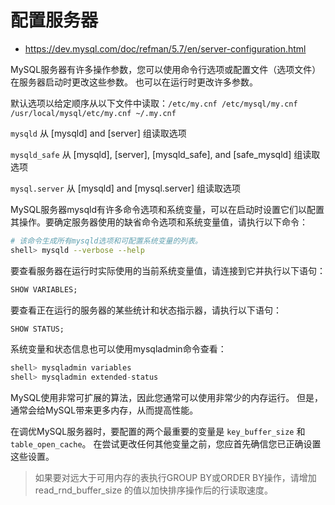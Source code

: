 # 配置服务器

* https://dev.mysql.com/doc/refman/5.7/en/server-configuration.html

MySQL服务器有许多操作参数，您可以使用命令行选项或配置文件（选项文件）在服务器启动时更改这些参数。 也可以在运行时更改许多参数。

默认选项以给定顺序从以下文件中读取：`/etc/my.cnf /etc/mysql/my.cnf /usr/local/mysql/etc/my.cnf ~/.my.cnf`

`mysqld` 从 [mysqld] and [server] 组读取选项 

`mysqld_safe` 从 [mysqld], [server], [mysqld_safe], and [safe_mysqld] 组读取选项 

`mysql.server` 从 [mysqld] and [mysql.server] 组读取选项


MySQL服务器mysqld有许多命令选项和系统变量，可以在启动时设置它们以配置其操作。要确定服务器使用的缺省命令选项和系统变量值，请执行以下命令：

```bash
# 该命令生成所有mysqld选项和可配置系统变量的列表。
shell> mysqld --verbose --help
```


要查看服务器在运行时实际使用的当前系统变量值，请连接到它并执行以下语句：

```sql
SHOW VARIABLES;
```

要查看正在运行的服务器的某些统计和状态指示器，请执行以下语句：

```sql
SHOW STATUS;
```

系统变量和状态信息也可以使用mysqladmin命令查看：

```sql
shell> mysqladmin variables
shell> mysqladmin extended-status
```


MySQL使用非常可扩展的算法，因此您通常可以使用非常少的内存运行。 但是，通常会给MySQL带来更多内存，从而提高性能。

在调优MySQL服务器时，要配置的两个最重要的变量是 `key_buffer_size` 和 `table_open_cache`。 在尝试更改任何其他变量之前，您应首先确信您已正确设置这些设置。

> 如果要对远大于可用内存的表执行GROUP BY或ORDER BY操作，请增加 read_rnd_buffer_size 的值以加快排序操作后的行读取速度。
